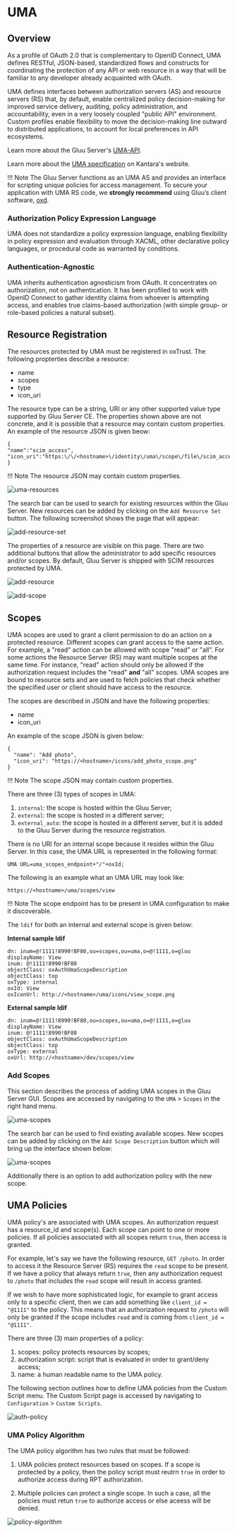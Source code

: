 # UMA
## Overview
As a profile of OAuth 2.0 that is complementary to OpenID Connect, UMA defines RESTful, JSON-based, standardized flows and constructs for coordinating the protection of any API or web resource in a way that will be familiar to any developer already acquainted with OAuth.

UMA defines interfaces between authorization servers (AS) and resource servers (RS) that, by default, enable centralized policy decision-making for improved service delivery, auditing, policy administration, and accountability, even in a very loosely coupled "public API" environment. Custom profiles enable flexibility to move the decision-making line outward to distributed applications, to account for local preferences in API ecosystems. 

Learn more about the Gluu Server's [UMA-API](../api-guide/uma-api.md). 

Learn more about the [UMA specification](https://docs.kantarainitiative.org/uma/rec-uma-core.html) on Kantara's website.

!!! Note
    The Gluu Server functions as an UMA AS and provides an interface for scripting unique policies for access management. To secure your application with UMA RS code, we **strongly recommend** using Gluu’s client software, [oxd](http://oxd.gluu.org).

### Authorization Policy Expression Language
UMA does not standardize a policy expression language, enabling flexibility in policy expression and evaluation through XACML, other declarative policy languages, or procedural code as warranted by conditions. 

### Authentication-Agnostic
UMA inherits authentication agnosticism from OAuth. It concentrates on authorization, not on authentication. 
It has been profiled to work with OpenID Connect to gather identity claims from whoever is attempting access, 
and enables true claims-based authorization (with simple group- or role-based policies a natural subset). 

## Resource Registration
The resources protected by UMA must be registered in oxTrust. The following propterties describe a resource:

- name
- scopes
- type
- icon\_uri

The resource type can be a string, URI or any other supported value type supported by Gluu Server CE. The properties shown above are not concrete, and it is possible that a resource may contain custom properties. An example of the resource JSON is given beow:

```
{
"name":"scim_access",
"icon_uri":"https:\/\/<hostname>\/identity\/uma\/scope\/file\/scim_access"
}
```

!!! Note
    The resource JSON may contain custom properties.

![uma-resources](../img/uma/uma-resources.png)

The search bar can be used to search for existing resources within the Gluu Server. New resources can be added by clicking on the `Add Resource Set` button. The following screenshot shows the page that will appear:

![add-resource-set](../img/uma/add-resource-set.png)

The properties of a resource are visible on this page. There are two additional buttons that allow the administrator to add specific resources and/or scopes. By default, Gluu Server is shipped with SCIM resources protected by UMA.

![add-resource](../img/uma/add-resource.png)

![add-scope](../img/uma/add-scope.png)

## Scopes
UMA scopes are used to grant a client permission to do an action on a protected resource. Different scopes can grant access to the same action. For example, a "read" action can be allowed with scope "read" or "all". For some actions the Resource Server (RS) may want multiple scopes at the same time. For instance, "read" action should only be allowed if the authorization request includes the "read" **and** "all" scopes. UMA scopes are bound to resource sets and are used to fetch policies that check whether the specified user or client should have access to the resource. 

The scopes are described in JSON and have the following properties:

- name
- icon\_uri

An example of the scope JSON is given below:

```
{
  "name": "Add photo",
  "icon_uri": "https://<hostname>/icons/add_photo_scope.png"
}
```

!!! Note
    The scope JSON may contain custom properties.

There are three (3) types of scopes in UMA:

1. `internal`: the scope is hosted within the Gluu Server;
2. `external`: the scope is hosted in a different server;
3. `external_auto`: the scope is hosted in a different server, but it is added to the Gluu Server during the resource registration.

There is no URI for an internal scope because it resides within the Gluu Server. In this case, the UMA URL is represented in the following format:

```
UMA URL=uma_scopes_endpoint+"/"+oxId;
```

The following is an example what an UMA URL may look like:

```
https://<hostname>/uma/scopes/view
```

!!! Note
    The scope endpoint has to be present in UMA configuration to make it discoverable.

The `ldif` for both an internal and external scope is given below:

**Internal sample ldif**
```
dn: inum=@!1111!8990!BF80,ou=scopes,ou=uma,o=@!1111,o=gluu
displayName: View
inum: @!1111!8990!BF80
objectClass: oxAuthUmaScopeDescription
objectClass: top
oxType: internal
oxId: View
oxIconUrl: http://<hostname>/uma/icons/view_scope.png
```

**External sample ldif**
```
dn: inum=@!1111!8990!BF80,ou=scopes,ou=uma,o=@!1111,o=gluu
displayName: View
inum: @!1111!8990!BF80
objectClass: oxAuthUmaScopeDescription
objectClass: top
oxType: external
oxUrl: http://<hostname>/dev/scopes/view
```

### Add Scopes
This section describes the process of adding UMA scopes in the Gluu Server GUI. Scopes are accessed by navigating to the `UMA` > `Scopes` in the right hand menu.

![uma-scopes](../img/uma/uma-scopes.png)

The search bar can be used to find existing available scopes. New scopes can be added by clicking on the `Add Scope Description` button which will bring up the interface shown below:

![uma-scopes](../img/uma/scopes-add.png)

Additionally there is an option to add authorization policy with the new scope.

## UMA Policies
UMA policy's are associated with UMA scopes. An authorization request has a resource_id and scope(s). Each scope can point to one or more policies. If all policies associated with all scopes return `true`, then access is granted. 

For example, let's say we have the following resource, `GET /photo`. In order to access it the Resource Server (RS) requires the `read` scope to be present. If we have a policy that always return `true`, then any authorization request to `/photo` that includes the `read` scope will result in access granted. 

If we wish to have more sophisticated logic, for example to grant access only to a specific client, then we can add something like `client_id = "@1111"` to the policy. This means that an authorization request to `/photo` will only be granted if the scope includes `read` and is coming from `client_id = "@1111"`.

There are three (3) main properties of a policy:

1. scopes: policy protects resources by scopes; 
2. authorization script: script that is evaluated in order to grant/deny access; 
3. name: a human readable name to the UMA policy.

The following section outlines how to define UMA policies from the Custom Script menu. The Custom Script page is accessed by navigating to `Configuration` > `Custom Scripts`.

![auth-policy](../img/uma/auth-policy.png)

### UMA Policy Algorithm
The UMA policy algorithm has two rules that must be followed:

1. UMA policies protect resources based on scopes. If a scope is protected by a policy, then the policy script must reutrn `true` in order to authorize access during RPT authorization.

2. Multiple policies can protect a single scope. In such a case, all the policies must retun `true` to authorize access or else aceess will be denied.

![policy-algorithm](../img/uma/policy-algorithm.jpg) 
